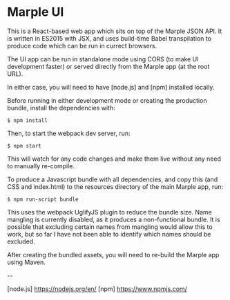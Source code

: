 # Marple UI

This is a React-based web app which sits on top of the Marple JSON API. It is written in ES2015 with JSX, and uses build-time Babel transpilation to produce code which can be run in currect browsers.

The UI app can be run in standalone mode using CORS (to make UI development faster) or served directly from the Marple app (at the root URL).

In either case, you will need to have [node.js] and [npm] installed locally.

Before running in either development mode or creating the production bundle, install the dependencies with:

```
$ npm install
```

Then, to start the webpack dev server, run:

```
$ npm start
```

This will watch for any code changes and make them live without any need to manually re-compile.

To produce a Javascript bundle with all dependencies, and copy this (and CSS and index.html) to the resources directory of the main Marple app, run:

```
$ npm run-script bundle
```

This uses the webpack UglifyJS plugin to reduce the bundle size. Name mangling is currently disabled, as it produces a non-functional bundle. It is possible that excluding certain names from mangling would allow this to work, but so far I have not been able to identify which names should be excluded.

After creating the bundled assets, you will need to re-build the Marple app using Maven.


--

[node.js] https://nodejs.org/en/
[npm] https://www.npmjs.com/
